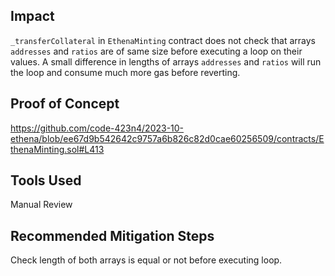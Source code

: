 ## Impact
`_transferCollateral` in `EthenaMinting` contract does not check that arrays `addresses` and `ratios` are of same size before executing a loop on their values. A small difference in lengths of arrays `addresses` and `ratios` will run the loop and consume much more gas before reverting.

## Proof of Concept
https://github.com/code-423n4/2023-10-ethena/blob/ee67d9b542642c9757a6b826c82d0cae60256509/contracts/EthenaMinting.sol#L413

## Tools Used
Manual Review

## Recommended Mitigation Steps
Check length of both arrays is equal or not before executing loop.